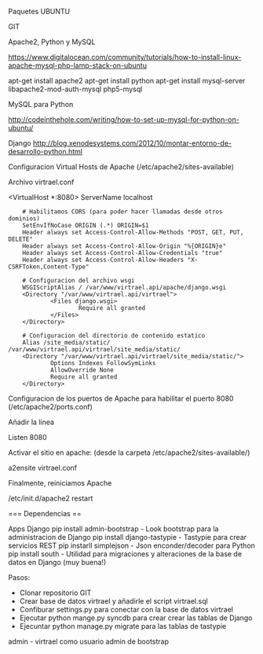 Paquetes UBUNTU

GIT

Apache2, Python y MySQL

https://www.digitalocean.com/community/tutorials/how-to-install-linux-apache-mysql-php-lamp-stack-on-ubuntu

apt-get install apache2
apt-get install python
apt-get install mysql-server libapache2-mod-auth-mysql php5-mysql

MySQL para Python

http://codeinthehole.com/writing/how-to-set-up-mysql-for-python-on-ubuntu/

Django
http://blog.xenodesystems.com/2012/10/montar-entorno-de-desarrollo-python.html


Configuracion Virtual Hosts de Apache (/etc/apache2/sites-available)

Archivo virtrael.conf

<VirtualHost *:8080>
        ServerName localhost

        # Habilitamos CORS (para poder hacer llamadas desde otros dominios)
        SetEnvIfNoCase ORIGIN (.*) ORIGIN=$1
        Header always set Access-Control-Allow-Methods "POST, GET, PUT, DELETE"
        Header always set Access-Control-Allow-Origin "%{ORIGIN}e"
        Header always set Access-Control-Allow-Credentials "true"
        Header always set Access-Control-Allow-Headers "X-CSRFToken,Content-Type"

        # Configuracion del archivo wsgi
        WSGIScriptAlias / /var/www/virtrael.api/apache/django.wsgi
        <Directory "/var/www/virtrael.api/virtrael">
                <Files django.wsgi>
                        Require all granted
                </Files>
        </Directory>

        # Configuracion del directorio de contenido estatico
        Alias /site_media/static/ /var/www/virtrael.api/virtrael/site_media/static/
        <Directory "/var/www/virtrael.api/virtrael/site_media/static/">
                Options Indexes FollowSymLinks
                AllowOverride None
                Require all granted
        </Directory>
</VirtualHost>

Configuracion de los puertos de Apache para habilitar el puerto 8080 (/etc/apache2/ports.conf)

Añadir la línea

Listen 8080

Activar el sitio en apache: (desde la carpeta /etc/apache2/sites-available/)

a2ensite virtrael.conf

Finalmente, reiniciamos Apache

/etc/init.d/apache2 restart

=== Dependencias ==

Apps Django
pip install admin-bootstrap - Look bootstrap para la administracion de Django
pip install django-tastypie - Tastypie para crear servicios REST
pip instarll simplejson - Json enconder/decoder para Python
pip install south - Utilidad para migraciones y alteraciones de la base de datos en Django (muy buena!)


Pasos:

- Clonar repositorio GIT
- Crear base de datos virtrael y añadirle el script virtrael.sql
- Confiburar settings.py para conectar con la base de datos virtrael
- Ejecutar python mange.py syncdb para crear crear las tablas de Django
- Ejecuntar python manage.py migrate para las tablas de tastypie

admin - virtrael como usuario admin de bootstrap





